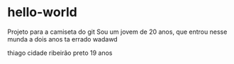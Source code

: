 # hello-world
Projeto para a camiseta do git
Sou um jovem de 20 anos, que entrou nesse munda a dois anos
ta errado
wadawd


thiago
cidade ribeirão preto
19 anos
